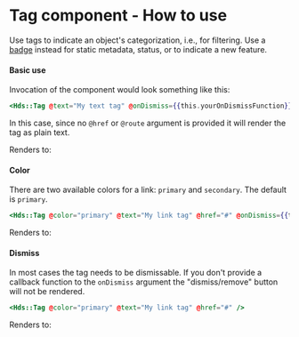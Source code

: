 # Tag component - How to use

Use tags to indicate an object's categorization, i.e., for filtering. Use a [badge](/components/badge/01_overview/) instead for static metadata, status, or to indicate a new feature.

#### Basic use

Invocation of the component would look something like this:

```handlebars
<Hds::Tag @text="My text tag" @onDismiss={{this.yourOnDismissFunction}} />
```

In this case, since no `@href` or `@route` argument is provided it will render the tag as plain text.

Renders to:

#### Color

There are two available colors for a link: `primary` and `secondary`. The default is `primary`.

```handlebars
<Hds::Tag @color="primary" @text="My link tag" @href="#" @onDismiss={{this.yourOnDismissFunction}} />
```

Renders to:

#### Dismiss

In most cases the tag needs to be dismissable. If you don't provide a callback function to the `onDismiss` argument the "dismiss/remove" button will not be rendered.

```handlebars
<Hds::Tag @color="primary" @text="My link tag" @href="#" />
```

Renders to: